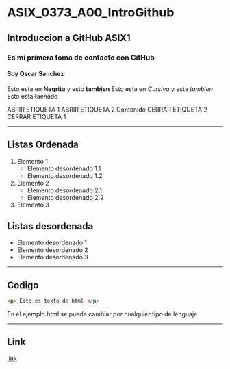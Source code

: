 # ASIX_0373_A00_IntroGithub
## Introduccion a GitHub ASIX1  
### Es mi primera toma de contacto con GitHub  
#### Soy Oscar Sanchez
Esto esta en __Negrita__ y esto **tambien**
Esto esta en *Cursiva* y esta _tambien_
Esto esta ~~tachado~~

ABRIR ETIQUETA 1
    ABRIR ETIQUETA 2
        Contenido
    CERRAR ETIQUETA 2
CERRAR ETIQUETA 1

-----------------------------------

## Listas Ordenada

1. Elemento 1  
    * Elemento desordenado 1.1  
    * Elemento desordenado 1.2  
2. Elemento 2  
    * Elemento desordenado 2.1  
    * Elemento desordenado 2.2  
3. Elemento 3  

## Listas desordenada

* Elemento desordenado 1
* Elemento desordenado 2
* Elemento desordenado 3

-------------------------------------

## Codigo
```html
<p> Esto es texto de html </p>
```
En el ejemplo html se puede cambiar por cualquier tipo de lenguaje

-------------------------------------

## Link

[link](https://github.com/OscraSanchez/ASIX_0373_A00_IntroGithub "Texto opcional")